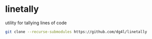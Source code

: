 # linetally
utility for tallying lines of code
```bash
git clone --recurse-submodules https://github.com/dg4l/linetally
```

